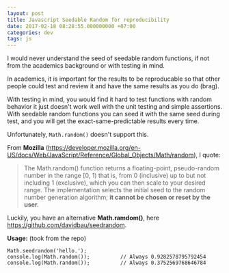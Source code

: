 ```yaml
---
layout: post
title: Javascript Seedable Random for reproducibility
date: 2017-02-18 08:28:55.000000000 +07:00
categories: dev
tags: js
---
```

I would never understand the seed of seedable random functions, if not from the academics background or with testing in mind.

In academics, it is important for the results to be reproducable so that other people could test and review it and have the same results as you do (brag).

With testing in mind, you would find it hard to test functions with random behavior it just doesn't work well with the unit testing and simple assertions. With seedable random functions you can seed it with the same seed during test, and you will get the exact-same-predictable results every time.

Unfortunately, `Math.random()` doesn't support this.

From **Mozilla** (https://developer.mozilla.org/en-US/docs/Web/JavaScript/Reference/Global_Objects/Math/random), I quote:

> The Math.random() function returns a floating-point, pseudo-random number in the range [0, 1) that is, from 0 (inclusive) up to but not including 1 (exclusive), which you can then scale to your desired range. The implementation selects the initial seed to the random number generation algorithm; **it cannot be chosen or reset by the user.**

Luckily, you have an alternative **Math.ramdom()**, here https://github.com/davidbau/seedrandom.

**Usage:** (took from the repo)

```
Math.seedrandom('hello.');
console.log(Math.random());          // Always 0.9282578795792454
console.log(Math.random());          // Always 0.3752569768646784
```
